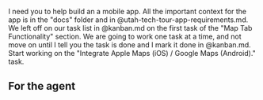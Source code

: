 I need you to help build an a mobile app. All the important context for the app is in the "docs" folder and in @utah-tech-tour-app-requirements.md. We left off on our task list in @kanban.md on the first task of the "Map Tab Functionality" section. We are going to work one task at a time, and not move on until I tell you the task is done and I mark it done in @kanban.md. Start working on the "Integrate Apple Maps (iOS) / Google Maps (Android)." task.



## For the agent
